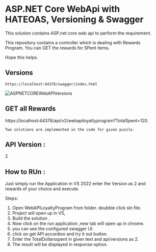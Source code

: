 # ASP.NET Core WebApi  with HATEOAS, Versioning & Swagger

This solution contains ASP.net core web api to perform the requirement.

This repository contains a controller which is dealing with Rewards Program. You can GET the rewards for SPent items.

Hope this helps.


## Versions

``` https://localhost:44378/swagger/index.html ``` 

![ASPNETCOREWebAPIVersions](./.github/versions.jpg)

## GET all Rewards

https://localhost:44378/api/v2/webapiloyaltyprogram?TotalSpent=120.

```Two solutions are implemented in the code for given puzzle.```


## API Version : 
2

## How to RUn :
Just simply run the Application in VS 2022  enter the Version as 2 and rewards of your choice and execute.

Steps:
1) Open WebAPILoyaltyProgram from folder. doubble click sln file.
2) Project will open up in VS,
3) Build the solution .
4) Now click on the run application ,new tab will open up in chrome.
5) you can see the configured swagger UI.
6) click on get API accordion and try it out button.
7) Enter the TotalDollarsspent in given text and api/versions as 2. 
8) The result will be displayed in response option.
